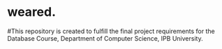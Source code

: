 # weared.

#This repository is created to fulfill the final project requirements for the Database Course, Department of Computer Science, IPB University.

